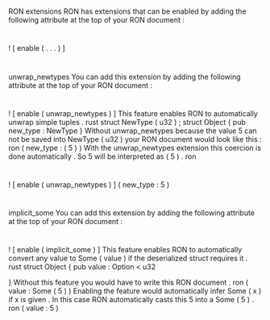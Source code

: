 #
#
RON
extensions
RON
has
extensions
that
can
be
enabled
by
adding
the
following
attribute
at
the
top
of
your
RON
document
:
#
!
[
enable
(
.
.
.
)
]
#
unwrap_newtypes
You
can
add
this
extension
by
adding
the
following
attribute
at
the
top
of
your
RON
document
:
#
!
[
enable
(
unwrap_newtypes
)
]
This
feature
enables
RON
to
automatically
unwrap
simple
tuples
.
rust
struct
NewType
(
u32
)
;
struct
Object
{
pub
new_type
:
NewType
}
Without
unwrap_newtypes
because
the
value
5
can
not
be
saved
into
NewType
(
u32
)
your
RON
document
would
look
like
this
:
ron
(
new_type
:
(
5
)
)
With
the
unwrap_newtypes
extension
this
coercion
is
done
automatically
.
So
5
will
be
interpreted
as
(
5
)
.
ron
#
!
[
enable
(
unwrap_newtypes
)
]
(
new_type
:
5
)
#
implicit_some
You
can
add
this
extension
by
adding
the
following
attribute
at
the
top
of
your
RON
document
:
#
!
[
enable
(
implicit_some
)
]
This
feature
enables
RON
to
automatically
convert
any
value
to
Some
(
value
)
if
the
deserialized
struct
requires
it
.
rust
struct
Object
{
pub
value
:
Option
<
u32
>
}
Without
this
feature
you
would
have
to
write
this
RON
document
.
ron
(
value
:
Some
(
5
)
)
Enabling
the
feature
would
automatically
infer
Some
(
x
)
if
x
is
given
.
In
this
case
RON
automatically
casts
this
5
into
a
Some
(
5
)
.
ron
(
value
:
5
)
